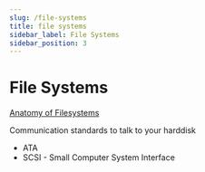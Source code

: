 ```yaml
---
slug: /file-systems
title: file systems
sidebar_label: File Systems
sidebar_position: 3
---
```


# File Systems

[Anatomy of Filesystems](https://www.youtube.com/watch?v=0Yf-W7Ps6u4)

Communication standards to talk to your harddisk
- ATA
- SCSI - Small Computer System Interface
